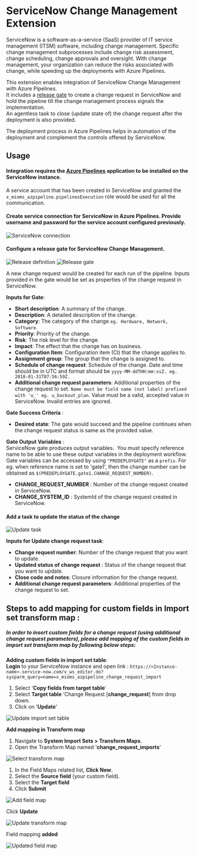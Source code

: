 
# ServiceNow Change Management Extension

ServiceNow is a software-as-a-service (SaaS) provider of IT service management (ITSM) software, including change management.
Specific change management subprocesses include change risk assessment, change scheduling, change approvals and oversight. 
With change management, your organization can reduce the risks associated with change, while speeding up the deployments with Azure Pipelines. 

This extension enables integration of ServiceNow Change Management with Azure Pipelines.                                                 
It includes a [release gate](https://docs.microsoft.com/en-us/azure/devops/pipelines/release/approvals/gates?view=vsts) to create a change request in ServiceNow and hold the pipeline till the change management process signals the implementation.                     
An agentless task to close (update state of) the change request after the deployment is also provided.

The deployment process in Azure Pipelines helps in automation of the deployment and complement the controls offered by ServiceNow.

## Usage
#### Integration requires the [Azure Pipelines](https://store.servicenow.com/sn_appstore_store.do#!/store/application/fa788cb5dbb5630040669c27db961940) application to be installed on the ServiceNow instance.   
   
   A service account that has been created in ServiceNow and granted the `x_mioms_azpipeline.pipelinesExecution` role would be used for all the communication.

#### Create service connection for ServiceNow in Azure Pipelines. Provide username and password for the service account configured previously.

![ServiceNow connection](images/servicenow_connection.png)

#### Configure a release gate for ServiceNow Change Management.

![Release definition](images/release_definition.png)
![Release gate](images/release_gate.png)

A new change request would be created for each run of the pipeline.
Inputs provided in the gate would be set as properties of the change request in ServiceNow.

 **Inputs for Gate**:
- **Short description**: A summary of the change.
- **Description**: A detailed description of the change.
- **Category**:  The category of the change `eg. Hardware, Network, Software`.
- **Priority**: Priority of the change.
- **Risk**: The risk level for the change.
- **Impact**: The effect that the change has on business.
- **Configuration Item**: Configuration item (CI) that the change applies to.
- **Assignment group**:  The group that the change is assigned to.
- **Schedule of change request**: Schedule of the change.                                                                                                                 Date and time should be in UTC and format should be `yyyy-MM-ddTHH:mm:ssZ. eg. 2018-01-31T07:56:59Z.`
- **Additional change request parameters**:  Additional properties of the change request to set.                                                                                      `Name must be field name (not label) prefixed with 'u_' eg. u_backout_plan`.                                                            Value must be a valid, accepted value in ServiceNow. Invalid entries are ignored.

**Gate Success Criteria** :
- **Desired state**: The gate would succeed and the pipeline continues when the change request status is same as the provided value.

**Gate Output Variables** :                                                                                                             
ServiceNow gate produces output variables.                                                                                               You must specify reference name to be able to use these output variables in the deployment workflow. Gate variables can be accessed by using `"PREDEPLOYGATE"` as a `prefix`. For eg. when reference name is set to 'gate1', then the change number can be obtained as `$(PREDEPLOYGATE.gate1.CHANGE_REQUEST_NUMBER)`.

- **CHANGE_REQUEST_NUMBER** : Number of the change request created in ServiceNow.
- **CHANGE_SYSTEM_ID** : SystemId of the change request created in ServiceNow.

#### Add a task to update the status of the change

![Update task](images/agentless_task.png)

**Inputs for Update change request task**:

- **Change request number**: Number of the change request that you want to update.
- **Updated status of change request** : Status of the change request that you want to update.
- **Close code and notes**: Closure information for the change request.
- **Additional change request parameters**:  Additional properties of the change request to set.

## Steps to add mapping for custom fields in Import set transform map :

##### In order to insert custom fields for a change request (using additional change request parameters), please add mapping of the custom fields in import set transform map by following below steps:

**Adding custom fields in import set table**:                                      
**Login** to your ServiceNow instance and open link : `https://<Instance-name>.service-now.com/v_ws_editor.do?sysparm_query=name=x_mioms_azpipeline_change_request_import`

1.	Select '**Copy fields from target table**' 
2.	Select **Target table** 'Change Request [**change_request**] from drop down.
3.	Click on '**Update**' 

![Update import set table](images/1.edit-import-set-table.png)

**Add mapping in Transform map**

1. Navigate to **System Import Sets > Transform Maps**.
2. Open the Transform Map named '**change_request_imports**'

![Select transform map](images/2.select-transform-map.png)

1. In the Field Maps related list, **Click New**.
2. Select the **Source field** (your custom field).
3. Select the **Target field**
4. Click **Submit**

![Add field map](images/3.add-field-map.png)

Click **Update**

![Update transform map](images/4.update-transform-map.png)

Field mapping **added**

![Updated field map](images/5.field-map-added.png)






